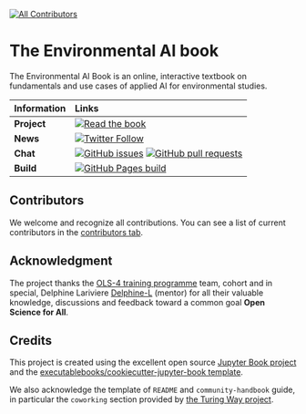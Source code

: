 <!-- ALL-CONTRIBUTORS-BADGE:START - Do not remove or modify this section -->
[![All Contributors](https://img.shields.io/badge/all_contributors-6-green.svg?style=flat-square)](#contributors-)
<!-- ALL-CONTRIBUTORS-BADGE:END -->

# The Environmental AI book

The Environmental AI Book is an online, interactive textbook on fundamentals and use cases of applied AI for environmental studies.

| Information | Links |
| :--- | :--- |
| **Project** | [![Read the book](https://img.shields.io/badge/read-the%20book-blue.svg)](https://acocac.github.io/environmental-ai-book)  |
| **News** | [![Twitter Follow](https://img.shields.io/twitter/follow/EnvAIBook?style=social)](https://twitter.com/EnvAIBook)  |
| **Chat** | [![GitHub issues](https://img.shields.io/github/issues/acocac/environmental-ai-book)](https://github.com/acocac/environmental-ai-book/issues) [![GitHub pull requests](https://img.shields.io/github/issues-pr/acocac/environmental-ai-book)](https://github.com/acocac/environmental-ai-book/pulls) |
| **Build** | [![GitHub Pages build](https://github.com/acocac/environmental-ai-book/actions/workflows/deploy.yml/badge.svg?branch=master)](https://github.com/acocac/environmental-ai-book/actions/workflows/deploy.yml)

## Contributors

We welcome and recognize all contributions. You can see a list of current contributors in the [contributors tab](https://github.com/acocac/environmental-ai-book/graphs/contributors).

## Acknowledgment 

The project thanks the [OLS-4 training programme](https://openlifesci.org/ols-4/projects-participants/) team, cohort and in special, Delphine Lariviere [Delphine-L](https://github.com/Delphine-L) (mentor) for all their valuable knowledge, discussions and feedback toward a common goal **Open Science for All**. 

## Credits

This project is created using the excellent open source [Jupyter Book project](https://jupyterbook.org/) and the [executablebooks/cookiecutter-jupyter-book template](https://github.com/executablebooks/cookiecutter-jupyter-book).

We also acknowledge the template of `README` and `community-handbook` guide, in particular the `coworking` section provided by [the Turing Way project](https://github.com/alan-turing-institute/the-turing-way). 
